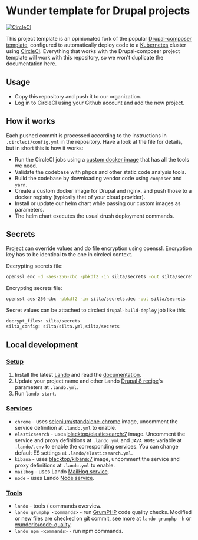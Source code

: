 # Wunder template for Drupal projects

[![CircleCI](https://circleci.com/gh/wunderio/drupal-project/tree/master.svg?style=svg)](https://circleci.com/gh/wunderio/drupal-project/tree/master)

This project template is an opinionated fork of the popular [Drupal-composer template](https://github.com/drupal-composer/drupal-project), configured to automatically deploy code to a [Kubernetes](https://kubernetes.io/) cluster using [CircleCI](https://circleci.com/). Everything that works with the Drupal-composer project template will work with this repository, so we won't duplicate the documentation here.

## Usage

- Copy this repository and push it to our organization.
- Log in to CircleCI using your Github account and add the new project.

## How it works

Each pushed commit is processed according to the instructions in `.circleci/config.yml` in the repository.
Have a look at the file for details, but in short this is how it works:

- Run the CircleCI jobs using a [custom docker image](https://github.com/wunderio/circleci-builder) that has all the tools we need.  
- Validate the codebase with phpcs and other static code analysis tools.
- Build the codebase by downloading vendor code using `composer` and `yarn`.
- Create a custom docker image for Drupal and nginx, and push those to a docker registry (typically that of your cloud provider).
- Install or update our helm chart while passing our custom images as parameters.
- The helm chart executes the usual drush deployment commands.

## Secrets

Project can override values and do file encryption using openssl.
Encryption key has to be identical to the one in circleci context.

Decrypting secrets file:

```sh
openssl enc -d -aes-256-cbc -pbkdf2 -in silta/secrets -out silta/secrets.dec
```

Encrypting secrets file:

```sh
openssl aes-256-cbc -pbkdf2 -in silta/secrets.dec -out silta/secrets
```

Secret values can be attached to circleci `drupal-build-deploy` job like this

```sh
decrypt_files: silta/secrets
silta_config: silta/silta.yml,silta/secrets
```

## Local development

### [Setup](https://docs.lando.dev/basics/installation.html)

1. Install the latest [Lando](https://github.com/lando/lando/releases) and read the [documentation](https://docs.lando.dev/).
2. Update your project name and other Lando [Drupal 8 recipe](https://docs.lando.dev/config/drupal8.html)'s parameters at `.lando.yml`.
3. Run `lando start`.

### [Services](https://docs.lando.dev/config/services.html)

- `chrome` - uses [selenium/standalone-chrome](https://hub.docker.com/r/selenium/standalone-chrome/) image, uncomment the service definition at `.lando.yml` to enable.
- `elasticsearch` - uses [blacktop/elasticsearch:7](https://github.com/blacktop/docker-elasticsearch-alpine) image. Uncomment the service and proxy definitions at `.lando.yml` and `JAVA_HOME` variable at `.lando/.env` to enable the corresponding services. You can change default ES settings at `.lando/elasticsearch.yml`.
- `kibana`  - uses [blacktop/kibana:7](https://github.com/blacktop/docker-kibana-alpine) image, uncomment the service and proxy definitions at `.lando.yml` to enable.
- `mailhog` - uses Lando [MailHog service](https://docs.lando.dev/config/mailhog.html).
- `node` - uses Lando [Node service](https://docs.lando.dev/config/node.html).

### [Tools](https://docs.lando.dev/config/tooling.html)

- `lando` - tools / commands overview.
- `lando grumphp <commands>` - run [GrumPHP](https://github.com/phpro/grumphp) code quality checks. Modified or new files are checked on git commit, see more at `lando grumphp -h` or [wunderio/code-quality](https://github.com/wunderio/code-quality).
- `lando npm <commands>` - run npm commands.
